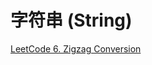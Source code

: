 # 字符串 (String)



[LeetCode 6. Zigzag Conversion](https://leetcode.com/problems/zigzag-conversion/)
